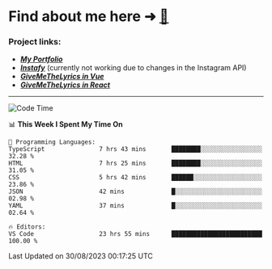 # Find about me here ➜ [🧑](https://pauabella.dev)

### Project links:
- ***[My Portfolio](https://pauabella.dev)***
- ***[Instafy](https://instafy.me)*** (currently not working due to changes in the Instagram API)
- ***[GiveMeTheLyrics in Vue](https://lyrics.pauabella.dev)***
- ***[GiveMeTheLyrics in React](https://pauabella.dev/GiveMeTheLyrics)***

---
<!--START_SECTION:waka-->
![Code Time](http://img.shields.io/badge/Code%20Time-2%2C399%20hrs%201%20min-blue)

📊 **This Week I Spent My Time On** 

```text
💬 Programming Languages: 
TypeScript               7 hrs 43 mins       ████████░░░░░░░░░░░░░░░░░   32.28 % 
HTML                     7 hrs 25 mins       ████████░░░░░░░░░░░░░░░░░   31.05 % 
CSS                      5 hrs 42 mins       ██████░░░░░░░░░░░░░░░░░░░   23.86 % 
JSON                     42 mins             █░░░░░░░░░░░░░░░░░░░░░░░░   02.98 % 
YAML                     37 mins             █░░░░░░░░░░░░░░░░░░░░░░░░   02.64 % 

🔥 Editors: 
VS Code                  23 hrs 55 mins      █████████████████████████   100.00 % 
```


 Last Updated on 30/08/2023 00:17:25 UTC
<!--END_SECTION:waka-->
